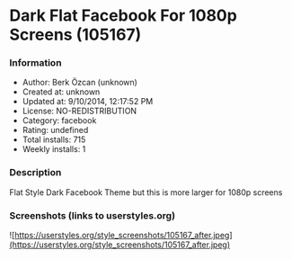 # Dark Flat Facebook For 1080p Screens (105167)

### Information
- Author: Berk Özcan (unknown)
- Created at: unknown
- Updated at: 9/10/2014, 12:17:52 PM
- License: NO-REDISTRIBUTION
- Category: facebook
- Rating: undefined
- Total installs: 715
- Weekly installs: 1


### Description
Flat Style Dark Facebook Theme but this is more larger for 1080p screens


### Screenshots (links to userstyles.org)
![https://userstyles.org/style_screenshots/105167_after.jpeg](https://userstyles.org/style_screenshots/105167_after.jpeg)



